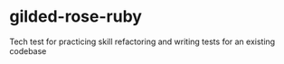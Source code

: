 # gilded-rose-ruby
Tech test for practicing skill refactoring and writing tests for an existing codebase

